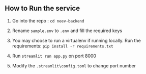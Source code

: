 ## How to Run the service

1. Go into the repo : `cd neev-backend`
2. Rename `sample.env` to `.env` and fill the required keys

3. You may choose to run a virtualenv if running locally.
   Run the requirements: `pip install -r requirements.txt`

4. Run `streamlit run app.py` on port 8000
5. Modify the `.streamlit\config.toml` to change port number